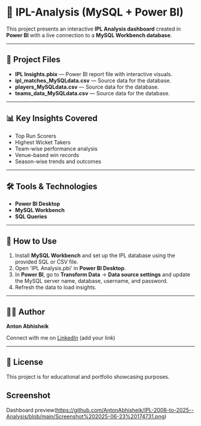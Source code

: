 # 🏏 IPL-Analysis (MySQL + Power BI)

This project presents an interactive **IPL Analysis dashboard** created in **Power BI** with a live connection to a **MySQL Workbench database**.

---

## 📂 Project Files

- **IPL Insights.pbix** — Power BI report file with interactive visuals.
- **ipl_matches_MySQLdata.csv** — Source data for the database.
- **players_MySQLdata.csv** —  Source data for the database.
- **teams_data_MySQLdata.csv** — Source data for the database.
---

## 📊 Key Insights Covered

- Top Run Scorers
- Highest Wicket Takers
- Team-wise performance analysis
- Venue-based win records
- Season-wise trends and outcomes

---

## 🛠️ Tools & Technologies

- **Power BI Desktop**
- **MySQL Workbench**
- **SQL Queries**

---

## 📌 How to Use

1. Install **MySQL Workbench** and set up the IPL database using the provided SQL or CSV file.
2. Open 'IPL Analysis.pbi' in **Power BI Desktop**.
3. In **Power BI**, go to **Transform Data** → **Data source settings** and update the MySQL server name, database, username, and password.
4. Refresh the data to load insights.

---

## 👨‍💻 Author

**Anton Abhisheik**

Connect with me on [LinkedIn](https://www.linkedin.com) (add your link)

---

## 📎 License

This project is for educational and portfolio showcasing purposes.

## Screenshot

Dashboard preview(https://github.com/AntonAbhisheik/IPL-2008-to-2025--Analysis/blob/main/Screenshot%202025-06-23%20174731.png)
